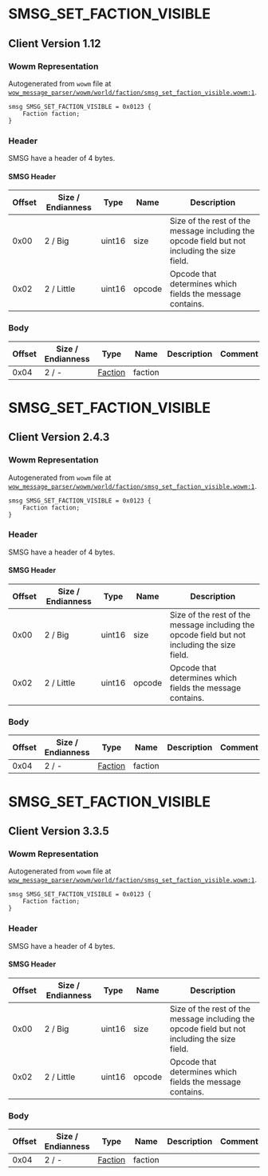 # SMSG_SET_FACTION_VISIBLE

## Client Version 1.12

### Wowm Representation

Autogenerated from `wowm` file at [`wow_message_parser/wowm/world/faction/smsg_set_faction_visible.wowm:1`](https://github.com/gtker/wow_messages/tree/main/wow_message_parser/wowm/world/faction/smsg_set_faction_visible.wowm#L1).
```rust,ignore
smsg SMSG_SET_FACTION_VISIBLE = 0x0123 {
    Faction faction;
}
```
### Header

SMSG have a header of 4 bytes.

#### SMSG Header

| Offset | Size / Endianness | Type   | Name   | Description |
| ------ | ----------------- | ------ | ------ | ----------- |
| 0x00   | 2 / Big           | uint16 | size   | Size of the rest of the message including the opcode field but not including the size field.|
| 0x02   | 2 / Little        | uint16 | opcode | Opcode that determines which fields the message contains.|

### Body

| Offset | Size / Endianness | Type | Name | Description | Comment |
| ------ | ----------------- | ---- | ---- | ----------- | ------- |
| 0x04 | 2 / - | [Faction](faction.md) | faction |  |  |

# SMSG_SET_FACTION_VISIBLE

## Client Version 2.4.3

### Wowm Representation

Autogenerated from `wowm` file at [`wow_message_parser/wowm/world/faction/smsg_set_faction_visible.wowm:1`](https://github.com/gtker/wow_messages/tree/main/wow_message_parser/wowm/world/faction/smsg_set_faction_visible.wowm#L1).
```rust,ignore
smsg SMSG_SET_FACTION_VISIBLE = 0x0123 {
    Faction faction;
}
```
### Header

SMSG have a header of 4 bytes.

#### SMSG Header

| Offset | Size / Endianness | Type   | Name   | Description |
| ------ | ----------------- | ------ | ------ | ----------- |
| 0x00   | 2 / Big           | uint16 | size   | Size of the rest of the message including the opcode field but not including the size field.|
| 0x02   | 2 / Little        | uint16 | opcode | Opcode that determines which fields the message contains.|

### Body

| Offset | Size / Endianness | Type | Name | Description | Comment |
| ------ | ----------------- | ---- | ---- | ----------- | ------- |
| 0x04 | 2 / - | [Faction](faction.md) | faction |  |  |

# SMSG_SET_FACTION_VISIBLE

## Client Version 3.3.5

### Wowm Representation

Autogenerated from `wowm` file at [`wow_message_parser/wowm/world/faction/smsg_set_faction_visible.wowm:1`](https://github.com/gtker/wow_messages/tree/main/wow_message_parser/wowm/world/faction/smsg_set_faction_visible.wowm#L1).
```rust,ignore
smsg SMSG_SET_FACTION_VISIBLE = 0x0123 {
    Faction faction;
}
```
### Header

SMSG have a header of 4 bytes.

#### SMSG Header

| Offset | Size / Endianness | Type   | Name   | Description |
| ------ | ----------------- | ------ | ------ | ----------- |
| 0x00   | 2 / Big           | uint16 | size   | Size of the rest of the message including the opcode field but not including the size field.|
| 0x02   | 2 / Little        | uint16 | opcode | Opcode that determines which fields the message contains.|

### Body

| Offset | Size / Endianness | Type | Name | Description | Comment |
| ------ | ----------------- | ---- | ---- | ----------- | ------- |
| 0x04 | 2 / - | [Faction](faction.md) | faction |  |  |

